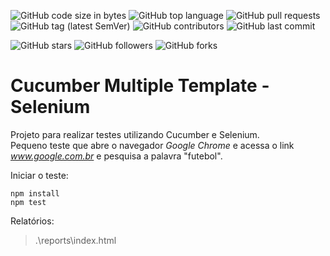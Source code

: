 ![GitHub code size in bytes](https://img.shields.io/github/languages/code-size/rauanisanfelice/cucumber-multiple-template.svg)
![GitHub top language](https://img.shields.io/github/languages/top/rauanisanfelice/cucumber-multiple-template.svg)
![GitHub pull requests](https://img.shields.io/github/issues-pr/rauanisanfelice/cucumber-multiple-template.svg)
![GitHub tag (latest SemVer)](https://img.shields.io/github/tag/rauanisanfelice/cucumber-multiple-template.svg)
![GitHub contributors](https://img.shields.io/github/contributors/rauanisanfelice/cucumber-multiple-template.svg)
![GitHub last commit](https://img.shields.io/github/last-commit/rauanisanfelice/cucumber-multiple-template.svg)

![GitHub stars](https://img.shields.io/github/stars/rauanisanfelice/cucumber-multiple-template.svg?style=social)
![GitHub followers](https://img.shields.io/github/followers/rauanisanfelice.svg?style=social)
![GitHub forks](https://img.shields.io/github/forks/rauanisanfelice/cucumber-multiple-template.svg?style=social)

# Cucumber Multiple Template - Selenium

Projeto para realizar testes utilizando Cucumber e Selenium.  
Pequeno teste que abre o navegador *Google Chrome* e acessa o link *www.google.com.br* e pesquisa a palavra "futebol".

Iniciar o teste:
```console
npm install
npm test
```

Relatórios:
> .\reports\index.html